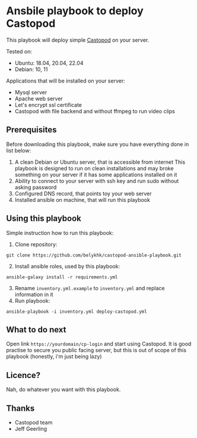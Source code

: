 # Ansbile playbook to deploy Castopod
This playbook will deploy simple [Castopod](https://castopod.org/) on your server. 

Tested on: 
 * Ubuntu: 18.04, 20.04, 22.04
 * Debian: 10, 11

Applications that will be installed on your server:
 * Mysql server 
 * Apache web server
 * Let's encrypt ssl certificate 
 * Castopod with file backend and without ffmpeg to run video clips

## Prerequisites
Before downloading this playbook, make sure you have everything done in list below:

 1. A clean Debian or Ubuntu server, that is accessible from internet
 This playbook is designed to run on clean installations and may broke something on your server if it has some applications installed on it
 2. Ability to connect to your server with ssh key and run sudo without asking password 
 3. Configured DNS record, that points toy your web server
 4. Installed ansible on machine, that will run this playbook

## Using this playbook
Simple instruction how to run this playbook:

 1. Clone repository:
 ```
 git clone https://github.com/belykhk/castopod-ansible-playbook.git
 ```
 2. Install ansible roles, used by this playbook:
 ```
 ansible-galaxy install -r requirements.yml
 ```
 3. Rename `inventory.yml.example` to `inventory.yml` and replace information in it 
 4. Run playbook:
 ```
 ansible-playbook -i inventory.yml deploy-castopod.yml
 ```

## What to do next
Open link `https://yourdomain/cp-login` and start using Castopod. It is good practise to secure you public facing server, but this is out of scope of this playbook (honestly, i'm just being lazy)

## Licence?
Nah, do whatever you want with this playbook. 

## Thanks
 * Castopod team 
 * Jeff Geerling 